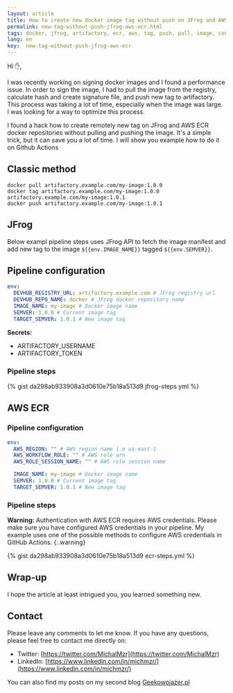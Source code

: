 ```yaml
---
layout: article
title: How to create new docker image tag without push on JFrog and AWS ECR
permalink: new-tag-without-push-jfrog-aws-ecr.html
tags: docker, jfrog, artifactory, ecr, aws, tag, push, pull, image, container, registry
lang: en
key:  new-tag-without-push-jfrog-aws-ecr
---
```

Hi  ✋,

I was recently working on signing docker images and I found a performance issue. In order to sign the image,
I had to pull the image from the registry, calculate hash and create signature file, and push new tag to artifactory. This process was taking a lot of time, especially when the image was large. I was looking for a way to optimize this process.
 <!--more-->
I found a hack how to create remotely new tag on JFrog and AWS ECR docker repositories without pulling and pushing the image. It's a simple trick, but it can save you a lot of time. I will show you example how to do it on Github Actions

## Classic method

```
docker pull artifactory.example.com/my-image:1.0.0
docker tag artifactory.example.com/my-image:1.0.0 artifactory.example.com/my-image:1.0.1
docker push artifactory.example.com/my-image:1.0.1
```

## JFrog

Below exampl pipeline steps uses JFrog API to fetch the image manifest and add new tag to the image `${{env.IMAGE_NAME}}` tagged `${{env.SEMVER}}`.

## Pipeline configuration
```yaml
env:
  DEVHUB_REGISTRY_URL: artifactory.example.com # JFrog registry url
  DEVHUB_REPO_NAME: docker # JFrog docker repository name
  IMAGE_NAME: my-image # Docker image name
  SEMVER: 1.0.0 # Current image tag
  TARGET_SEMVER: 1.0.1 # New image tag
```

**Secrets:**
- ARTIFACTORY_USERNAME
- ARTIFACTORY_TOKEN

### Pipeline steps
{% gist da298ab933908a3d0610e75b18a513d9 jfrog-steps.yml  %}

## AWS ECR

### Pipeline configuration
```yaml
env:
  AWS_REGION: "" # AWS region name i.e us-east-1
  AWS_WORKFLOW_ROLE: "" # AWS role arn
  AWS_ROLE_SESSION_NAME: "" # AWS role session name

  IMAGE_NAME: my-image # Docker image name
  SEMVER: 1.0.0 # Current image tag
  TARGET_SEMVER: 1.0.1 # New image tag
```

### Pipeline steps
**Warning:**
Authentication with AWS ECR requires AWS credentials. Please make sure you have configured AWS credentials in your pipeline. My example uses one of the possible methods to configure AWS credentials in GitHub Actions.
{:.warning}

{% gist da298ab933908a3d0610e75b18a513d9 ecr-steps.yml %}

## Wrap-up
I hope the article at least intrigued you, you learned something new.

## Contact
Please leave any comments to let me know. If you have any questions, please feel free to contact me directly on:
- Twitter: [https://twitter.com/MichalMzr](https://twitter.com/MichalMzr)
- LinkedIn: [https://www.linkedin.com/in/michmzr/](https://www.linkedin.com/in/michmzr/)

You can also find my posts on my second blog [Geekowojażer.pl](https://www.geekowojazer.pl/)
